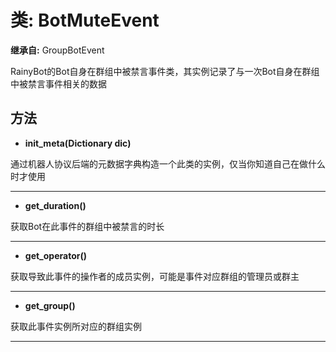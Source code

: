 # 类: BotMuteEvent  
  
**继承自:** GroupBotEvent  
  
RainyBot的Bot自身在群组中被禁言事件类，其实例记录了与一次Bot自身在群组中被禁言事件相关的数据  
  
## 方法 
  
- **init_meta(Dictionary dic)**  
  
通过机器人协议后端的元数据字典构造一个此类的实例，仅当你知道自己在做什么时才使用  
  
---  
  
- **get_duration()**  
  
获取Bot在此事件的群组中被禁言的时长  
  
---  
  
- **get_operator()**  
  
获取导致此事件的操作者的成员实例，可能是事件对应群组的管理员或群主  
  
---  
  
- **get_group()**  
  
获取此事件实例所对应的群组实例  
  
---  
  


